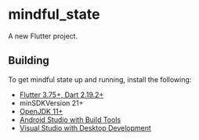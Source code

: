 # mindful_state

A new Flutter project.

## Building

To get mindful state up and running, install the following:

- [Flutter 3.75+, Dart 2.19.2+](https://docs.flutter.dev/get-started/install)
- minSDKVersion 21+
- [OpenJDK 11+](https://www.azul.com/downloads/?package=jdk)
- [Android Studio with Build Tools](https://developer.android.com/studio/install)
- [Visual Studio with Desktop Development](https://visualstudio.microsoft.com/downloads/)
